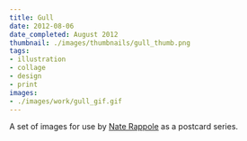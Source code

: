 ```yaml
---
title: Gull
date: 2012-08-06
date_completed: August 2012
thumbnail: ./images/thumbnails/gull_thumb.png
tags:
- illustration
- collage
- design
- print
images:
- ./images/work/gull_gif.gif
---
```


A set of images for use by <a href="http://gullface.com/">Nate Rappole</a> as a postcard series.
